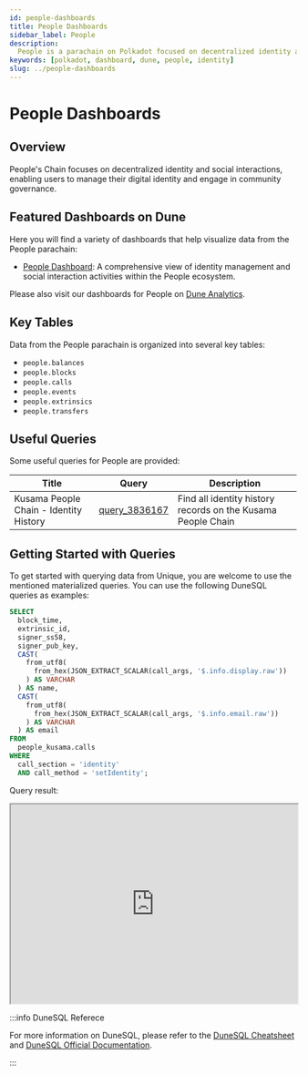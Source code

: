 ```yaml
---
id: people-dashboards
title: People Dashboards
sidebar_label: People
description:
  People is a parachain on Polkadot focused on decentralized identity and social interactions.
keywords: [polkadot, dashboard, dune, people, identity]
slug: ../people-dashboards
---
```


# People Dashboards

## Overview

People's Chain focuses on decentralized identity and social interactions, enabling users to manage
their digital identity and engage in community governance.

## Featured Dashboards on Dune

Here you will find a variety of dashboards that help visualize data from the People parachain:

- [People Dashboard](https://dune.com/substrate/people): A comprehensive view of identity management
  and social interaction activities within the People ecosystem.

Please also visit our dashboards for People on
[Dune Analytics](https://dune.com/discover/content/relevant?q=title:People%20author:substrate).

## Key Tables

Data from the People parachain is organized into several key tables:

- `people.balances`
- `people.blocks`
- `people.calls`
- `people.events`
- `people.extrinsics`
- `people.transfers`

## Useful Queries

Some useful queries for People are provided:

| Title                                  | Query                                             | Description                                                  |
| -------------------------------------- | ------------------------------------------------- | ------------------------------------------------------------ |
| Kusama People Chain - Identity History | [query_3836167](https://dune.com/queries/3836167) | Find all identity history records on the Kusama People Chain |

## Getting Started with Queries

To get started with querying data from Unique, you are welcome to use the mentioned materialized
queries. You can use the following DuneSQL queries as examples:

```sql title="Kusama People Chain - Identity History Sample" showLineNumbers
SELECT
  block_time,
  extrinsic_id,
  signer_ss58,
  signer_pub_key,
  CAST(
    from_utf8(
      from_hex(JSON_EXTRACT_SCALAR(call_args, '$.info.display.raw'))
    ) AS VARCHAR
  ) AS name,
  CAST(
    from_utf8(
      from_hex(JSON_EXTRACT_SCALAR(call_args, '$.info.email.raw'))
    ) AS VARCHAR
  ) AS email
FROM
  people_kusama.calls
WHERE
  call_section = 'identity'
  AND call_method = 'setIdentity';
```

Query result:

<iframe src="https://dune.com/embeds/3836167/6451940/" height="350" width="100%"></iframe>

:::info DuneSQL Referece

For more information on DuneSQL, please refer to the [DuneSQL Cheatsheet](../dunesql-cheatsheet.md)
and
[DuneSQL Official Documentation](https://docs.dune.com/query-engine/Functions-and-operators/index).

:::
